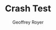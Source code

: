 ---
title: Crash Test
author: Geoffrey Royer
pitch: Premier livre de la maison qui explique comment monter sa maison d’édition.
cover: /assets/cover/crash-test.svg
ebook-isbn: 978-2-38535-000-0
paberback-isbn: 978-2-38535-001-7
ebook-release-date: 2022-12-07
paperback-release-date: N/A
---